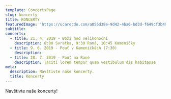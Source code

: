 ```yaml
---
template: ConcertsPage
slug: koncerty
title: KONCERTY
featuredImage: 'https://ucarecdn.com/a856d38e-9d42-4ba6-bd3d-f649cf3b49ec/'
subtitle: 
concerts:
  - title: 21. 4. 2019 - Boží hod velikonoční
    description: 8:00 Svratka, 9:30 Raná, 10:45 Kameničky
  - title: 9. 6. 2019 - Pouť v Kameničkách (7:30)
    description: 
  - title: 28. 7. 2019 - Pouť na Rané
    description: Taciti lorem tempor quam vestibulum dis habitasse
meta:
  description: Navštivte naše koncerty.
  title: Koncerty
---
```

Navštivte naše koncerty!